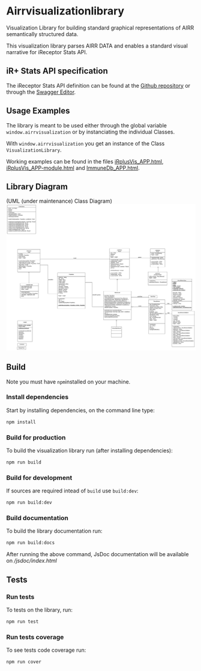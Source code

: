 # Airrvisualizationlibrary

Visualization Library for building standard graphical representations of AIRR semantically structured data. 

This visualization library parses AIRR DATA and enables a standard visual narrative for iReceptor Stats API.

## iR+ Stats API specification

The iReceptor Stats API definition can be found at the [Github repository](https://github.com/ireceptor-plus/specifications) or through the [Swagger Editor](https://editor.swagger.io/?url=https://raw.githubusercontent.com/ireceptor-plus/specifications/master/stats-api.yaml).

## Usage Examples

The library is meant to be used either through the global variable `window.airrvisualization` or by instanciating the individual Classes.

With `window.airrvisualization` you get an instance of the Class `VisualizationLibrary`.

Working examples can be found in the files [iRplusVis_APP.html](https://github.com/ireceptorplus-inesctec/airrvisualizationlibrary/blob/master/iRplusVis_APP.html), [iRplusVis_APP-module.html](https://github.com/ireceptorplus-inesctec/airrvisualizationlibrary/blob/master/iRplusVis_APP-module.html) and [ImmuneDb_APP.html](https://github.com/ireceptorplus-inesctec/airrvisualizationlibrary/blob/master/ImmuneDb_APP.html).

## Library Diagram

(UML (under maintenance) Class Diagram)
[![UML (under maintenance) Class Diagram](https://raw.githubusercontent.com/ireceptorplus-inesctec/airrvisualizationlibrary/master/doc/umlet.com/airr-visualization-library.uml.png)](https://github.com/ireceptorplus-inesctec/airrvisualizationlibrary/raw/master/doc/umlet.com/airr-visualization-library.uml.png)

## Build

Note you must have `npm`installed on your machine.

### Install dependencies

Start by installing dependencies, on the command line type:

```bash
npm install
```

### Build for production

To build the visualization library run (after installing dependencies):

```bash
npm run build
```

### Build for development

If sources are required intead of `build` use `build:dev`:

```bash
npm run build:dev
```


### Build documentation

To build the library documentation run:

```bash
npm run build:docs
```

After running the above command, JsDoc documentation will be available on _/jsdoc/index.html_

## Tests

### Run tests

To tests on the library, run:

```bash
npm run test
```

### Run tests coverage

To see tests code coverage run:

```bash
npm run cover
```
